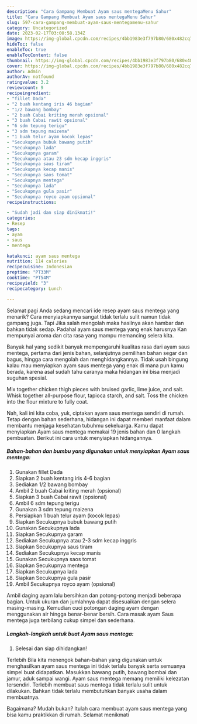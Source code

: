 ```yaml
---
description: "Cara Gampang Membuat Ayam saus mentegaMenu Sahur"
title: "Cara Gampang Membuat Ayam saus mentegaMenu Sahur"
slug: 597-cara-gampang-membuat-ayam-saus-mentegamenu-sahur
category: Uncategorized
date: 2023-02-17T03:00:58.134Z
image: https://img-global.cpcdn.com/recipes/4bb1983e3f797b80/680x482cq70/ayam-saus-mentega-foto-resep-utama.jpg
hideToc: false
enableToc: true
enableTocContent: false
thumbnail: https://img-global.cpcdn.com/recipes/4bb1983e3f797b80/680x482cq70/ayam-saus-mentega-foto-resep-utama.jpg
cover: https://img-global.cpcdn.com/recipes/4bb1983e3f797b80/680x482cq70/ayam-saus-mentega-foto-resep-utama.jpg
author: Admin
authorAv: notfound
ratingvalue: 3.2
reviewcount: 9
recipeingredient:
- "fillet Dada"
- "2 buah kentang iris 46 bagian"
- "1/2 bawang bombay"
- "2 buah Cabai kriting merah opsional"
- "3 buah Cabai rawit opsional"
- "6 sdm tepung terigu"
- "3 sdm tepung maizena"
- "1 buah telur ayam kocok lepas"
- "Secukupnya bubuk bawang putih"
- "Secukupnya lada"
- "Secukupnya garam"
- "Secukupnya atau 23 sdm kecap inggris"
- "Secukupnya saus tiram"
- "Secukupnya kecap manis"
- "Secukupnya saos tomat"
- "Secukupnya mentega"
- "Secukupnya lada"
- "Secukupnya gula pasir"
- "Secukupnya royco ayam opsional"
recipeinstructions:

- "Sudah jadi dan siap dinikmati!"
categories:
- Resep
tags:
- ayam
- saus
- mentega

katakunci: ayam saus mentega 
nutrition: 114 calories
recipecuisine: Indonesian
preptime: "PT33M"
cooktime: "PT54M"
recipeyield: "3"
recipecategory: Lunch

---
```



Selamat pagi Anda sedang mencari ide resep ayam saus mentega yang menarik? Cara menyiapkannya sangat tidak terlalu sulit namun tidak gampang juga. Tapi Jika salah mengolah maka hasilnya akan hambar dan bahkan tidak sedap. Padahal ayam saus mentega yang enak harusnya Kan mempunyai aroma dan cita rasa yang mampu memancing selera kita.


Banyak hal yang sedikit banyak mempengaruhi kualitas rasa dari ayam saus mentega, pertama dari jenis bahan, selanjutnya pemilihan bahan segar dan bagus, hingga cara mengolah dan menghidangkannya. Tidak usah bingung kalau mau menyiapkan ayam saus mentega yang enak di mana pun kamu berada, karena asal sudah tahu caranya maka hidangan ini bisa menjadi suguhan spesial.

Mix together chicken thigh pieces with bruised garlic, lime juice, and salt. Whisk together all-purpose flour, tapioca starch, and salt. Toss the chicken into the flour mixture to fully coat.


Nah, kali ini kita coba, yuk, ciptakan ayam saus mentega sendiri di rumah. Tetap dengan bahan sederhana, hidangan ini dapat memberi manfaat dalam membantu menjaga kesehatan tubuhmu sekeluarga. Kamu dapat menyiapkan Ayam saus mentega memakai 19 jenis bahan dan 0 langkah pembuatan. Berikut ini cara untuk menyiapkan hidangannya.

<!--inarticleads1-->

##### Bahan-bahan dan bumbu yang digunakan untuk menyiapkan Ayam saus mentega:

1. Gunakan fillet Dada
1. Siapkan 2 buah kentang iris 4-6 bagian
1. Sediakan 1/2 bawang bombay
1. Ambil 2 buah Cabai kriting merah (opsional)
1. Siapkan 3 buah Cabai rawit (opsional)
1. Ambil 6 sdm tepung terigu
1. Gunakan 3 sdm tepung maizena
1. Persiapkan 1 buah telur ayam (kocok lepas)
1. Siapkan Secukupnya bubuk bawang putih
1. Gunakan Secukupnya lada
1. Siapkan Secukupnya garam
1. Sediakan Secukupnya atau 2-3 sdm kecap inggris
1. Siapkan Secukupnya saus tiram
1. Sediakan Secukupnya kecap manis
1. Gunakan Secukupnya saos tomat
1. Siapkan Secukupnya mentega
1. Siapkan Secukupnya lada
1. Siapkan Secukupnya gula pasir
1. Ambil Secukupnya royco ayam (opsional)


Ambil daging ayam lalu bersihkan dan potong-potong menjadi beberapa bagian. Untuk ukuran dan jumlahnya dapat disesuaikan dengan selera masing-masing. Kemudian cuci potongan daging ayam dengan menggunakan air hingga benar-benar bersih. Cara masak ayam Saus mentega juga terbilang cukup simpel dan sederhana. 

<!--inarticleads2-->

##### Langkah-langkah untuk buat Ayam saus mentega:


1. Selesai dan siap dihidangkan!

Terlebih Bila kita menengok bahan-bahan yang digunakan untuk menghasilkan ayam saus mentega ini tidak terlalu banyak serta semuanya simpel buat didapatkan. Masukkan bawang putih, bawang bombai dan jamur, aduk sampai wangi. Ayam saus mentega memang memiliki kelezatan tersendiri. Terlebih membuat saus mentega tidak terlalu sulit untuk dilakukan. Bahkan tidak terlalu membutuhkan banyak usaha dalam membuatnya. 

Bagaimana? Mudah bukan? Itulah cara membuat ayam saus mentega yang bisa kamu praktikkan di rumah. Selamat menikmati
